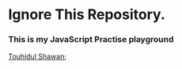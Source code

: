 # Ignore This Repository.

### This is my JavaScript Practise playground

[Touhidul Shawan](https://facebook.com/touhidulshawan);
